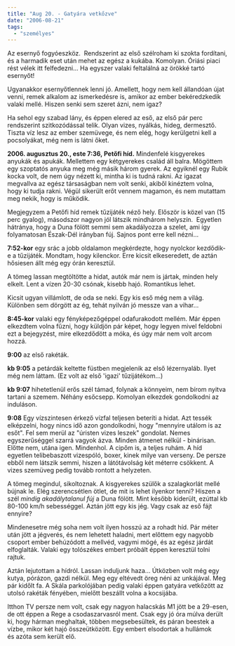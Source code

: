 ```yaml
---
title: "Aug 20. - Gatyára vetkőzve"
date: "2006-08-21"
tags: 
  - "személyes"
---
```


Az esernyő fogyóeszköz.  Rendszerint az első szélroham ki szokta fordítani, és a harmadik eset után mehet az egész a kukába. Komolyan. Óriási piaci rést vélek itt felfedezni... Ha egyszer valaki feltalálná az örökké tartó esernyőt!

Ugyanakkor esernyőtlennek lenni jó. Amellett, hogy nem kell állandóan újat venni, remek alkalom az ismerkedésre is, amikor az ember bekéredzkedik valaki mellé. Hiszen senki sem szeret ázni, nem igaz?

Ha sehol egy szabad lány, és éppen elered az eső, az első pár perc rendszerint szitkozódással telik. Olyan vizes, nyálkás, hideg, dermesztő. Tiszta víz lesz az ember szemüvege, és nem elég, hogy kerülgetni kell a pocsolyákat, még nem is látni őket.

**2006\. augusztus 20., este 7:36, Petőfi híd.** Mindenfelé kisgyerekes anyukák és apukák. Mellettem egy kétgyerekes család áll balra. Mögöttem egy szoptatós anyuka meg még másik három gyerek. Az egyiknél egy Rubik kocka volt, de nem úgy nézett ki, mintha ki is tudná rakni. Az igazat megvallva az egész társaságban nem volt senki, akiből kinéztem volna, hogy ki tudja rakni. Végül sikerült erőt vennem magamon, és nem mutattam meg nekik, hogy is működik.

Megjegyzem a Petőfi híd remek tűzijáték néző hely. Először is közel van (15 perc gyalog), másodszor nagyon jól látszik mindhárom helyszín.  Egyetlen hátránya, hogy a Duna fölött semmi sem akadályozza a szelet, ami így folyamatosan Észak-Dél irányban fúj. Sajnos pont erre kell nézni...

**7:52-kor** egy srác a jobb oldalamon megkérdezte, hogy nyolckor kezdődik-e a tűzijáték. Mondtam, hogy kilenckor. Erre kicsit elkeseredett, de aztán hősiesen állt még egy órán keresztül.

A tömeg lassan megtöltötte a hidat, autók már nem is jártak, minden hely elkelt. Lent a vízen 20-30 csónak, kisebb hajó. Romantikus lehet.

Kicsit ugyan villámlott, de oda se neki. Egy kis eső még nem a világ. Különben sem dörgött az ég, tehát nyilván jó messze van a vihar...

**8:45-kor** valaki egy fényképezőgéppel odafurakodott mellém. Már éppen elkezdtem volna fűzni, hogy küldjön pár képet, hogy legyen mivel feldobni ezt a bejegyzést, mire elkezdődött a móka, és úgy már nem volt arcom hozzá.

**9:00** az első rakéták.

**kb 9:05** a petárdák keltette füstben megjelenik az első lézernyaláb. Ilyet még nem láttam. (Ez volt az első 'igazi' tűzijátékom...)

**kb 9:07** hihetetlenül erős szél támad, folynak a könnyeim, nem bírom nyitva tartani a szemem. Néhány esőcsepp. Komolyan elkezdek gondolkodni az induláson.

**9:08** Egy vízszintesen érkező vízfal teljesen beteríti a hidat. Azt tessék elképzelni, hogy nincs idő azon gondolkodni, hogy "mennyire utálom is az esőt". Fel sem merül az "úristen vizes leszek" gondolat. Nemes egyszerűséggel szarrá vagyok ázva. Minden átmenet nélkül - binárisan. Előtte nem, utána igen. Mindenhol. A cipőm is, a teljes ruhám. A híd egyetlen telibebaszott vizespóló, boxer, kinek milye van verseny. De persze ebből nem látszik semmi, hiszen a látótávolság két méterre csökkent. A vizes szemüveg pedig tovább rontott a helyzeten.

A tömeg megindul, sikoltoznak. A kisgyerekes szülők a szalagkorlát mellé bújnak le. Elég szerencsétlen ötlet, de mit is lehet ilyenkor tenni? Hiszen a szél _mindig akadálytalanul fúj_ a Duna fölött. Mint később kiderült, ezúttal kb 80-100 km/h sebességgel. Aztán jött egy kis jég. Vagy csak az eső fájt ennyire?

Mindenesetre még soha nem volt ilyen hosszú az a rohadt híd. Pár méter után jött a jégverés, és nem lehetett haladni, mert előttem egy nagyobb csoport ember behúzódott a mellvéd, vagymi mögé, és az egész járdát elfoglalták. Valaki egy tolószékes embert próbált éppen keresztül tolni rajtuk.

Aztán lejutottam a hídról. Lassan induljunk haza... Útközben volt még egy kutya, pórázon, gazdi nélkül. Meg egy eltévedt öreg néni az unkájával. Meg pár kidőlt fa. A Skála parkolójában pedig valaki éppen gatyára vetkőzött az utolsó rakéták fényében, mielőtt beszállt volna a kocsijába.

Itthon TV persze nem volt, csak egy nagyon halacskás M1 jött be a 29-esen, de ott éppen a Rege a csodaszarvasról ment. Csak egy jó óra múlva derült ki, hogy hárman meghaltak, többen megsebesültek, és páran beestek a vízbe, mikor két hajó összeütközött. Egy embert elsodortak a hullámok és azóta sem került elő.
